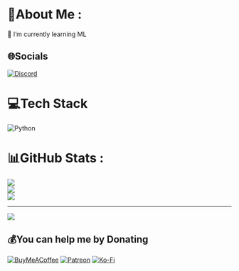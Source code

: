 # 💫About Me :
🌱 I’m currently learning ML

## 🌐Socials
[![Discord](https://img.shields.io/badge/Discord-%237289DA.svg?logo=discord&logoColor=white)](htttps://discord.gg/bpYaqGGjBn) 

# 💻Tech Stack
![Python](https://img.shields.io/badge/python-3670A0?style=for-the-badge&logo=python&logoColor=ffdd54)
# 📊GitHub Stats :
![](https://github-readme-stats.vercel.app/api?username=iitrofxdev&theme=dark&hide_border=false&include_all_commits=true&count_private=true)<br/>
![](https://github-readme-streak-stats.herokuapp.com/?user=iitrofxdev&theme=dark&hide_border=false)<br/>
![](https://github-readme-stats.vercel.app/api/top-langs/?username=iitrofxdev&theme=dark&hide_border=false&include_all_commits=true&count_private=true&layout=compact)

---
[![](https://visitcount.itsvg.in/api?id=iitrofxdev&icon=0&color=0)](https://visitcount.itsvg.in)

  ## 💰You can help me by Donating
  [![BuyMeACoffee](https://img.shields.io/badge/Buy%20Me%20a%20Coffee-ffdd00?style=for-the-badge&logo=buy-me-a-coffee&logoColor=black)](https://buymeacoffee.com/iitrofxdev) [![Patreon](https://img.shields.io/badge/Patreon-F96854?style=for-the-badge&logo=patreon&logoColor=white)](https://patreon.com/IITRoFxDev) [![Ko-Fi](https://img.shields.io/badge/Ko--fi-F16061?style=for-the-badge&logo=ko-fi&logoColor=white)](https://ko-fi.com/iitrofxdev) 

  <!-- Proudly created with GPRM ( https://gprm.itsvg.in ) -->
  
